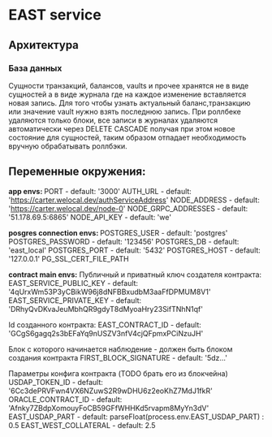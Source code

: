 # EAST service

## Архитектура

### База данных
Сущности транзакций, балансов, vaults и прочее хранятся не в виде сущностей а в виде журнала где на каждое изменение вставляется новая запись. Для того чтобы узнать актуальный баланс,транзакцию или значение vault нужно взять последнюю запись. При роллбеке удаляются только блоки, все записи в журналах удаляются автоматически через DELETE CASCADE получая при этом новое состояние для сущностей, таким образом отпадает необходимость вручную обрабатывать роллбэки.


## Переменные окружения:
  <b> app envs: </b>
  PORT - default: '3000'
  AUTH_URL - default: 'https://carter.welocal.dev/authServiceAddress'
  NODE_ADDRESS - default: 'https://carter.welocal.dev/node-0'
  NODE_GRPC_ADDRESSES - default: '51.178.69.5:6865'
  NODE_API_KEY - default: 'we'

  <b> posgres connection envs: </b>
  POSTGRES_USER - default: 'postgres'
  POSTGRES_PASSWORD - default: '123456'
  POSTGRES_DB - default: 'east_local'
  POSTGRES_PORT - default: '5432'
  POSTGRES_HOST - default: '127.0.0.1'
  PG_SSL_CERT_FILE_PATH

  
  <b>contract main envs:</b>
  Публичный и приватный ключ создателя контракта: 
  EAST_SERVICE_PUBLIC_KEY - default: '4qUrxWm53P3yCBikW96j8dNFBBxudbM3aaFfDPMUM8V1'
  EAST_SERVICE_PRIVATE_KEY - default: 'DRhyQvDKvaJeuMbhQR9gdyT8dMyoaHry23SifTNhN1qf'

  Id созданного контракта:
  EAST_CONTRACT_ID - default: 'GCgS6gagq2s3bEFaYq9nUSZV3nfV4cjQFpmxPCiNzuJH'

  Блок с которого начинается наблюдение - должен быть блоком создания контракта
  FIRST_BLOCK_SIGNATURE - default: '5dz...'

  Параметры конфига контракта (TODO брать его из блокчейна)
  USDAP_TOKEN_ID - default: '6Cc3dePRVFwn4VX6NZuwS2R9wDHU6z2eoKhZ7MdJ1fkR'
  ORACLE_CONTRACT_ID - default: 'Afnky7ZBdpXomouyFoCB59GFfWHHKd5rvapm8MyYn3dV'
  EAST_USDAP_PART - default: parseFloat(process.env.EAST_USDAP_PART) : 0.5
  EAST_WEST_COLLATERAL - default: 2.5
